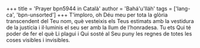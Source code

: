 +++
title = 'Prayer bpn5944 in Català'
author = 'Bahá'u'lláh'
tags = ['lang-ca', 'bpn-unsorted']
+++
T’imploro, oh Déu meu per tota la glòria transcendent del Teu nom, què vesteixis els Teus estimats amb la vestidura de la justícia i il·luminis el seu ser amb la llum de l’honradesa. 
Tu ets Qui té poder de fer el què Li plagui i Qui sosté al Seu puny les regnes de totes les coses visibles i invisibles.
